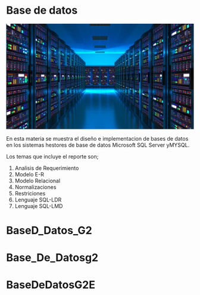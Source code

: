 # Base de datos
![Base de datos](./img/45.jpg)

En esta materia se muestra el diseño e implementacion de bases de datos en los sistemas hestores de base de datos Microsoft SQL Server yMYSQL.

Los temas que incluye el reporte son;

1. Analisis de Requerimiento
2. Modelo E-R
3. Modelo Relacional
4. Normalizaciones
5. Restriciones
6. Lenguaje SQL-LDR
7. Lenguaje SQL-LMD
# BaseD_Datos_G2
# Base_De_Datosg2
# BaseDeDatosG2E

